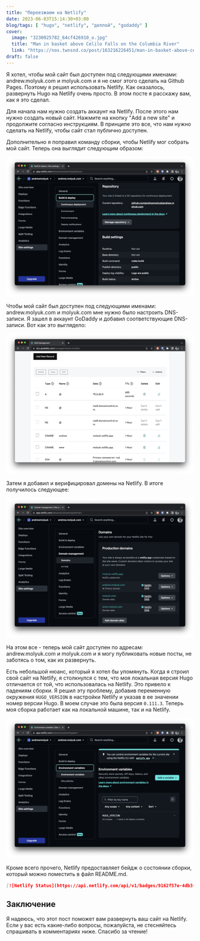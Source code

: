 ```yaml
---
title: "Переезжаем на Netlify"
date: 2023-06-03T15:14:30+03:00
blog/tags: [ "hugo", "netlify", "деплой", "godaddy" ]
cover:
  image: "3230025782_64cf426910_o.jpg"
  title: "Man in basket above Celilo Falls on the Columbia River"
  link: "https://nos.twnsnd.co/post/163216226451/man-in-basket-above-celilo-falls-on-the-columbia"
draft: false
---
```


Я хотел, чтобы мой сайт был доступен под следующими именами: andrew.molyuk.com и molyuk.com и я не смог этого сделать на
Github Pages. Поэтому я решил использовать Netlify. Как оказалось, развернуть Hugo на Netlify очень просто. В этом посте
я расскажу вам, как я это сделал.

Для начала нам нужно создать аккаунт на Netlify. После этого нам нужно создать новый сайт. Нажмите на кнопку "Add a new
site" и продолжите согласно инструкциям. В принципе это все, что нам нужно сделать на Netlify, чтобы сайт стал публично
доступен.

<!--more-->

Дополнительно я поправил команду сборки, чтобы Netlify мог собрать мой сайт. Теперь она выглядит следующим образом:

![netlify-repository.png](netlify-repository.png)

Чтобы мой сайт был доступен под следующими именами: andrew.molyuk.com и molyuk.com мне нужно было настроить DNS-записи.
Я зашел в аккаунт GoDaddy и добавил соответствующие DNS-записи. Вот как это выглядело:

![netlify-godaddy.png](netlify-godaddy.png)

Затем я добавил и верифицировал домены на Netlify. В итоге получилось следующее:

![netlify-domains.png](netlify-domains.png)

На этом все - теперь мой сайт доступен по адресам: andrew.molyuk.com и molyuk.com и я могу публиковать новые посты, не
заботясь о том, как их развернуть.

Есть небольшой нюанс, который я хотел бы упомянуть. Когда я строил свой сайт на Netlify, я столкнулся с тем, что моя
локальная версия Hugo отличается от той, что использовалась на Netlify. Это привело к падениям сборки. Я решил эту
проблему, добавив переменную окружения `HUGO_VERSION` в настройки Netlify и указав в ее значении номер версии Hugo. В
моем случае это была версия `0.111.3`. Теперь моя сборка работает как на локальной машине, так и на Netlify.

![netlify-hugo.png](netlify-hugo.png)

Кроме всего прочего, Netlify предоставляет бейдж о состоянии сборки, который можно поместить в файл README.md. 

```markdown
[![Netlify Status](https://api.netlify.com/api/v1/badges/9162f57e-4db3-4360-b350-e31ad5e85cb6/deploy-status)](https://app.netlify.com/sites/molyuk/deploys)
```

## Заключение

Я надеюсь, что этот пост поможет вам развернуть ваш сайт на Netlify. Если у вас есть какие-либо вопросы, пожалуйста, не
стесняйтесь спрашивать в комментариях ниже. Спасибо за чтение!
